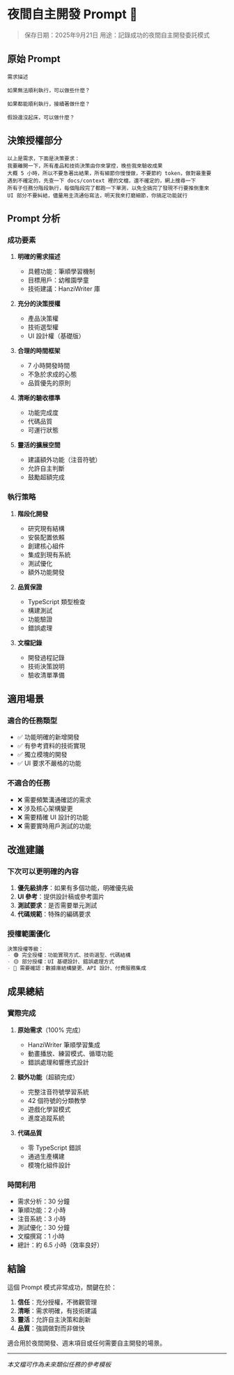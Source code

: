 # 夜間自主開發 Prompt 📝

> 保存日期：2025年9月21日
> 用途：記錄成功的夜間自主開發委託模式

## 原始 Prompt

```
需求描述

如果無法順利執行，可以做些什麼？

如果都能順利執行，接續著做什麼？

假設還沒起床，可以做什麼？

```

## 決策授權部分

```
以上是需求，下面是決策要求：
我要離開一下，所有產品和技術決策由你來掌控，晚些我來驗收成果
大概 5 小時，所以不要急著出結果，所有細節你慢慢做，不要節約 token，做對最重要
遇到不確定的，先查一下 docs/context 裡的文檔，還不確定的，網上搜尋一下
所有子任務分階段執行，每個階段完了都跑一下單測，以免全搞完了發現不行要推倒重來
UI 部分不要糾結，儘量用主流通俗寫法，明天我來打磨細節，你搞定功能就行
```

## Prompt 分析

### 成功要素

1. **明確的需求描述**
   - 具體功能：筆順學習機制
   - 目標用戶：幼稚園學童
   - 技術建議：HanziWriter 庫

2. **充分的決策授權**
   - 產品決策權
   - 技術選型權
   - UI 設計權（基礎版）

3. **合理的時間框架**
   - 7 小時開發時間
   - 不急於求成的心態
   - 品質優先的原則

4. **清晰的驗收標準**
   - 功能完成度
   - 代碼品質
   - 可運行狀態

5. **靈活的擴展空間**
   - 建議額外功能（注音符號）
   - 允許自主判斷
   - 鼓勵超額完成

### 執行策略

1. **階段化開發**
   - 研究現有結構
   - 安裝配置依賴
   - 創建核心組件
   - 集成到現有系統
   - 測試優化
   - 額外功能開發

2. **品質保證**
   - TypeScript 類型檢查
   - 構建測試
   - 功能驗證
   - 錯誤處理

3. **文檔記錄**
   - 開發過程記錄
   - 技術決策說明
   - 驗收清單準備

## 適用場景

### 適合的任務類型

- ✅ 功能明確的新增開發
- ✅ 有參考資料的技術實現
- ✅ 獨立模塊的開發
- ✅ UI 要求不嚴格的功能

### 不適合的任務

- ❌ 需要頻繁溝通確認的需求
- ❌ 涉及核心架構變更
- ❌ 需要精確 UI 設計的功能
- ❌ 需要實時用戶測試的功能

## 改進建議

### 下次可以更明確的內容

1. **優先級排序**：如果有多個功能，明確優先級
2. **UI 參考**：提供設計稿或參考圖片
3. **測試要求**：是否需要單元測試
4. **代碼規範**：特殊的編碼要求

### 授權範圍優化

```markdown
決策授權等級：
- 🟢 完全授權：功能實現方式、技術選型、代碼結構
- 🟡 部分授權：UI 基礎設計、錯誤處理方式
- 🔴 需要確認：數據庫結構變更、API 設計、付費服務集成
```

## 成果總結

### 實際完成

1. **原始需求**（100% 完成）
   - HanziWriter 筆順學習集成
   - 動畫播放、練習模式、循環功能
   - 錯誤處理和響應式設計

2. **額外功能**（超額完成）
   - 完整注音符號學習系統
   - 42 個符號的分類教學
   - 遊戲化學習模式
   - 進度追蹤系統

3. **代碼品質**
   - 零 TypeScript 錯誤
   - 通過生產構建
   - 模塊化組件設計

### 時間利用

- 需求分析：30 分鐘
- 筆順功能：2 小時
- 注音系統：3 小時
- 測試優化：30 分鐘
- 文檔撰寫：1 小時
- 總計：約 6.5 小時（效率良好）

## 結論

這個 Prompt 模式非常成功，關鍵在於：

1. **信任**：充分授權，不微觀管理
2. **清晰**：需求明確，有技術建議
3. **靈活**：允許自主決策和創新
4. **品質**：強調做對而非做快

適合用於夜間開發、週末項目或任何需要自主開發的場景。

---

*本文檔可作為未來類似任務的參考模板*